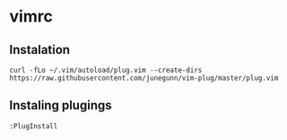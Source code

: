 # vimrc

## Instalation
`curl -fLo ~/.vim/autoload/plug.vim --create-dirs https://raw.githubusercontent.com/junegunn/vim-plug/master/plug.vim`

## Instaling plugings
`:PlugInstall`
